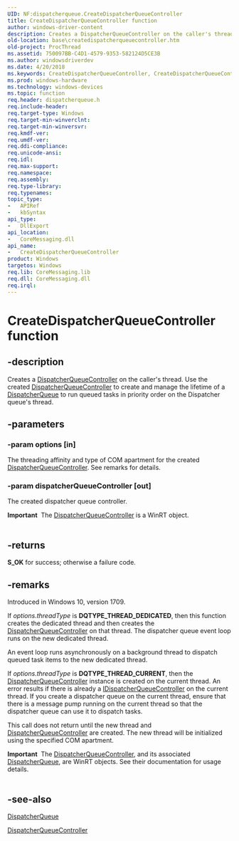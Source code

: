 ```yaml
---
UID: NF:dispatcherqueue.CreateDispatcherQueueController
title: CreateDispatcherQueueController function
author: windows-driver-content
description: Creates a DispatcherQueueController on the caller's thread. Use the created DispatcherQueueController to create and manage the lifetime of a DispatcherQueue to run queued tasks in priority order on the Dispatcher queue's thread.
old-location: base\createdispatcherqueuecontroller.htm
old-project: ProcThread
ms.assetid: 750097BB-C4D1-4579-9353-582124D5CE3B
ms.author: windowsdriverdev
ms.date: 4/20/2018
ms.keywords: CreateDispatcherQueueController, CreateDispatcherQueueController function, base.createdispatcherqueuecontroller, dispatcherqueue/CreateDispatcherQueueController
ms.prod: windows-hardware
ms.technology: windows-devices
ms.topic: function
req.header: dispatcherqueue.h
req.include-header: 
req.target-type: Windows
req.target-min-winverclnt: 
req.target-min-winversvr: 
req.kmdf-ver: 
req.umdf-ver: 
req.ddi-compliance: 
req.unicode-ansi: 
req.idl: 
req.max-support: 
req.namespace: 
req.assembly: 
req.type-library: 
req.typenames: 
topic_type:
-	APIRef
-	kbSyntax
api_type:
-	DllExport
api_location:
-	CoreMessaging.dll
api_name:
-	CreateDispatcherQueueController
product: Windows
targetos: Windows
req.lib: CoreMessaging.lib
req.dll: CoreMessaging.dll
req.irql: 
---
```


# CreateDispatcherQueueController function


## -description


Creates a <a href="https://docs.microsoft.com/uwp/api/windows.system.dispatcherqueuecontroller">DispatcherQueueController</a> on the caller's thread. Use the created <a href="https://docs.microsoft.com/uwp/api/windows.system.dispatcherqueuecontroller">DispatcherQueueController</a> to create and manage the lifetime of a <a href="https://docs.microsoft.com/uwp/api/windows.system.dispatcherqueue">DispatcherQueue</a> to run queued tasks in priority order on the Dispatcher queue's thread.


## -parameters




### -param options [in]

The threading affinity and type of COM apartment for the created <a href="https://docs.microsoft.com/uwp/api/windows.system.dispatcherqueuecontroller">DispatcherQueueController</a>. See remarks for details.


### -param dispatcherQueueController [out]

The created dispatcher queue controller. 

<div class="alert"><b>Important</b>  The <a href="https://docs.microsoft.com/uwp/api/windows.system.dispatcherqueuecontroller">DispatcherQueueController</a> is a WinRT object.</div>
<div> </div>

## -returns



<b>S_OK</b> for success; otherwise a failure code.




## -remarks



Introduced in Windows 10, version 1709.

 If  <i>options.threadType</i> is <b>DQTYPE_THREAD_DEDICATED</b>, then this function  creates the dedicated thread and then creates the  <a href="https://docs.microsoft.com/uwp/api/windows.system.dispatcherqueuecontroller">DispatcherQueueController</a> on that thread. The dispatcher queue event loop runs on the new dedicated thread.

An event loop runs asynchronously on a background thread to dispatch
queued task items to the new dedicated thread.

 If <i>options.threadType</i> is  <b>DQTYPE_THREAD_CURRENT</b>, then the <a href="https://docs.microsoft.com/uwp/api/windows.system.dispatcherqueuecontroller">DispatcherQueueController</a> instance is created on the current thread. An error results if there is already 
a <a href="base.idispatcherqueuecontroller">IDispatcherQueueController</a> on the current thread. If you create a dispatcher queue on the current thread, ensure that there is a message pump running on the current thread so that the dispatcher queue can use it to dispatch tasks.

This call does not return until the new thread and <a href="https://docs.microsoft.com/uwp/api/windows.system.dispatcherqueuecontroller">DispatcherQueueController</a> are created. The new thread will be initialized using the specified COM apartment.

<div class="alert"><b>Important</b>  The <a href="https://docs.microsoft.com/uwp/api/windows.system.dispatcherqueuecontroller">DispatcherQueueController</a>, and its associated <a href="https://docs.microsoft.com/uwp/api/windows.system.dispatcherqueue">DispatcherQueue</a>, are WinRT objects. See their documentation for usage details.</div>
<div> </div>



## -see-also




<a href="https://docs.microsoft.com/uwp/api/windows.system.dispatcherqueue">DispatcherQueue</a>



<a href="https://docs.microsoft.com/uwp/api/windows.system.dispatcherqueuecontroller">DispatcherQueueController</a>
 

 

